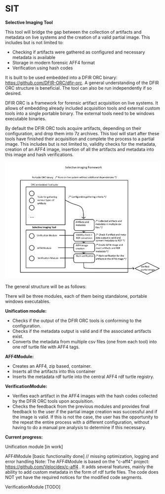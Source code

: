 # SIT
**Selective Imaging Tool**

This tool will bridge the gap between the collection of artifacts and metadata on live systems and the creation of a valid partial image. This includes but is not limited to:
- Checking if artifacts were gathered as configured and necessary metadata is available
- Storage in modern forensic AFF4 format 
- Verification using hash codes

It is built to be used embedded into a DFIR ORC binary: https://github.com/DFIR-ORC/dfir-orc. 
A general understanding of the DFIR ORC structure is beneficial. 
The tool can also be run independently if so desired. 

DFIR ORC is a framework for forensic artifact acquisition on live systems. It allows of embedding already included acquisition tools and 
external custom tools into a single portable binary. The external tools need to be windows executable binaries. 

By default the DFIR ORC tools acquire artifacts, depending on their configuration, and drop them into 7z archives. 
This tool will start after these tools have finished their acquisition and complete the process to a partial image. 
This includes but is not limited to, validity checks for the metadata, creation of an AFF4 image, insertion of all the artifacts and 
metadata into this image and hash verifications.

![](https://github.com/QuoSecGmbH/SIT/blob/master/Concept.png)

The general structure will be as follows:

There will be three modules, each of them being standalone, portable windows executables. 

**Unification module:** 
- Checks if the output of the DFIR ORC tools is conforming to the configuration.
- Checks if the metadata output is valid and if the associated artifacts exist.
- Converts the metadata from multiple csv files (one from each tool) into one rdf turtle file with AFF4 tags.

**AFF4Module:**
- Creates an AFF4, zip based, container.
- Inserts all the artifacts into this container
- Inserts the metadata rdf turtle into the central AFF4 rdf turtle registry.

**VerificationModule:**
- Verifies each artifact in the AFF4 images with the hash codes collected by the DFIR ORC tools upon acquisition.
- Checks the feedback from the previous modules and provides final feedback to the user if the partial image creation was successful
  and if the image is valid. If this is not the case, the user has the opportunity to the repeat the entire process with a different
  configuration, without having to do a manual pre analysis to determine if this necessary.
  
**Current progress:** 

Unification module [in work]

AFF4Module [basic functionality done] // missing optimization, logging and error handling
Note: The AFF4Module is based on the "c-aff4" project: https://github.com/Velocidex/c-aff4 .
      It adds several features, mainly the ability to add custom metadata in the form of rdf turtle files. The code does NOT yet have 
      the required notices for the modified code segments.

VerificationModule [TODO]

